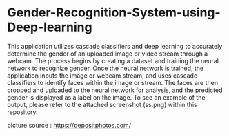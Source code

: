 # Gender-Recognition-System-using-Deep-learning
This application utilizes cascade classifiers and deep learning to accurately determine the gender of an uploaded image or video stream through a webcam. The process begins by creating a dataset and training the neural network to recognize gender. Once the neural network is trained, the application inputs the image or webcam stream, and uses cascade classifiers to identify faces within the image or stream. The faces are then cropped and uploaded to the neural network for analysis, and the predicted gender is displayed as a label on the image. To see an example of the output, please refer to the attached screenshot (ss.png) within this repository.

picture source : https://depositphotos.com/

